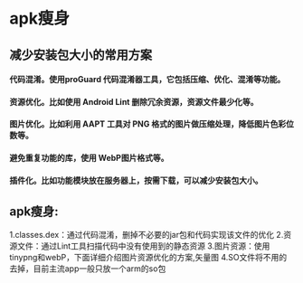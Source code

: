 apk瘦身
===


## 减少安装包大小的常用方案

#### 代码混淆。使用proGuard 代码混淆器工具，它包括压缩、优化、混淆等功能。

#### 资源优化。比如使用 Android Lint 删除冗余资源，资源文件最少化等。

#### 图片优化。比如利用 AAPT 工具对 PNG 格式的图片做压缩处理，降低图片色彩位数等。

#### 避免重复功能的库，使用 WebP图片格式等。

#### 插件化。比如功能模块放在服务器上，按需下载，可以减少安装包大小。

## apk瘦身:

1.classes.dex：通过代码混淆，删掉不必要的jar包和代码实现该文件的优化
2.资源文件：通过Lint工具扫描代码中没有使用到的静态资源
3.图片资源：使用tinypng和webP，下面详细介绍图片资源优化的方案,矢量图
4.SO文件将不用的去掉，目前主流app一般只放一个arm的so包

